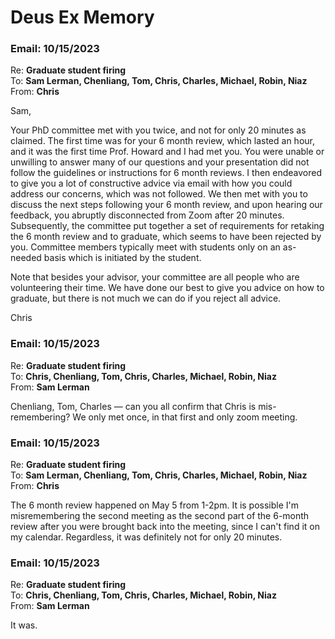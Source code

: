 # Deus Ex Memory

### Email: 10/15/2023

Re: **Graduate student firing** </br>
To: **Sam Lerman, Chenliang, Tom, Chris, Charles, Michael, Robin, Niaz** </br>
From: **Chris**

Sam,

Your PhD committee met with you twice, and not for only 20 minutes as claimed. The first time was for your 6 month review, which lasted an hour, and it was the first time Prof. Howard and I had met you. You were unable or unwilling to answer many of our questions and your presentation did not follow the guidelines or instructions for 6 month reviews. I then endeavored to give you a lot of constructive advice via email with how you could address our concerns, which was not followed. We then met with you to discuss the next steps following your 6 month review, and upon hearing our feedback, you abruptly disconnected from Zoom after 20 minutes. Subsequently, the committee put together a set of requirements for retaking the 6 month review and to graduate, which seems to have been rejected by you. Committee members typically meet with students only on an as-needed basis which is initiated by the student.

Note that besides your advisor, your committee are all people who are volunteering their time. We have done our best to give you advice on how to graduate, but there is not much we can do if you reject all advice.

Chris

### Email: 10/15/2023

Re: **Graduate student firing** </br>
To: **Chris, Chenliang, Tom, Chris, Charles, Michael, Robin, Niaz** </br>
From: **Sam Lerman**

Chenliang, Tom, Charles — can you all confirm that Chris is mis-remembering? We only met once, in that first and only zoom meeting.

### Email: 10/15/2023

Re: **Graduate student firing** </br>
To: **Sam Lerman, Chenliang, Tom, Chris, Charles, Michael, Robin, Niaz** </br>
From: **Chris**

The 6 month review happened on May 5 from 1-2pm. It is possible I'm misremembering the second meeting as the second part of the 6-month review after you were brought back into the meeting, since I can't find it on my calendar. Regardless, it was definitely not for only 20 minutes.

### Email: 10/15/2023

Re: **Graduate student firing** </br>
To: **Chris, Chenliang, Tom, Chris, Charles, Michael, Robin, Niaz** </br>
From: **Sam Lerman**

It was.

